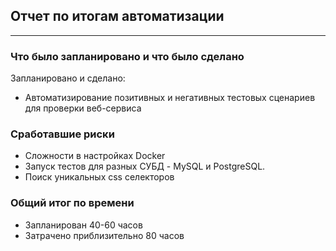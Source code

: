 ## Отчет по итогам автоматизации
___

### Что было запланировано и что было сделано
Запланировано и сделано:
- Автоматизирование позитивных и негативных тестовых сценариев для проверки веб-сервиса


### Сработавшие риски

* Сложности в настройках Docker
* Запуск тестов для разных СУБД - MySQL и PostgreSQL.
* Поиск уникальных css селекторов

### Общий итог по времени

- Запланирован 40-60 часов
- Затрачено приблизительно 80 часов  
  